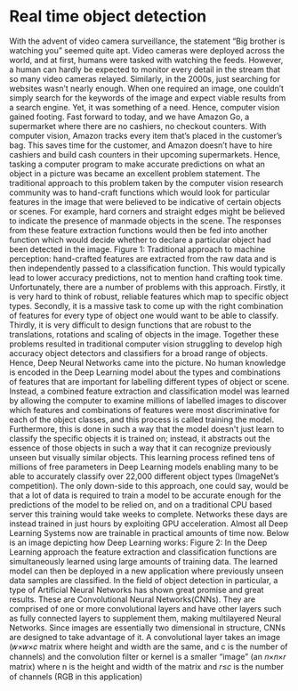 # Real time object detection
With the advent of video camera surveillance, the statement “Big brother is watching you” seemed quite apt. Video cameras were deployed across the world, and at first, humans were tasked with watching the feeds. However, a human can hardly be expected to monitor every detail in the stream that so many video cameras relayed.
Similarly, in the 2000s, just searching for websites wasn’t nearly enough. When one required an image, one couldn’t simply search for the keywords of the image and expect viable results from a search engine. Yet, it was something of a need. Hence, computer vision gained footing. Fast forward to today, and we have Amazon Go, a supermarket where there are no cashiers, no checkout counters. With computer vision, Amazon tracks every item that’s placed in the customer’s bag. This saves time for the customer, and Amazon doesn’t have to hire cashiers and build cash counters in their upcoming supermarkets.
Hence, tasking a computer program to make accurate predictions on what an object in a picture was became an excellent problem statement. The traditional approach to this problem taken by the computer vision research community was to hand-craft functions which would look for particular features in the image that were believed to be indicative of certain objects or scenes. For example, hard corners and straight edges might be believed to indicate the presence of manmade objects in the scene. The responses from these feature extraction functions would then be fed into another function which would decide whether to declare a particular object had been detected in the image.
Figure 1: Traditional approach to machine perception: hand-crafted features are extracted from the raw data and is then independently passed to a classification function. This would typically lead to lower accuracy predictions, not to mention hand crafting took time.
Unfortunately, there are a number of problems with this approach. Firstly, it is very hard to think of robust, reliable features which map to specific object types. Secondly, it is a massive task to come up with the right combination of features for every type of object one would want to be able to classify. Thirdly, it is very difficult to design functions that are robust to the translations, rotations and scaling of objects in the image. Together these problems resulted in traditional computer vision struggling to develop high accuracy object detectors and classifiers for a broad range of objects.
Hence, Deep Neural Networks came into the picture. No human knowledge is encoded in the Deep Learning model about the types and combinations of features that are important for labelling different types of object or scene. Instead, a combined feature extraction and classification model was learned by allowing the computer to examine millions of labelled images to discover which features and combinations of features were most discriminative for each of the object classes, and this process is called training the model. Furthermore, this is done in such a way that the model doesn't just learn to classify the specific objects it is trained on; instead, it abstracts out the essence of those objects in such a way that it can recognize previously unseen but visually similar objects. This learning process refined tens of millions of free parameters in Deep Learning models enabling many to be able to accurately classify over 22,000 different object types (ImageNet’s competition). The only down-side to this approach, one could say, would be that a lot of data is required to train a model to be accurate enough for the predictions of the model to be relied on, and on a traditional CPU based server this training would take weeks to complete. Networks these days are instead trained in just hours by exploiting GPU acceleration. Almost all Deep Learning Systems now are
trainable in practical amounts of time now. Below is an image depicting how Deep Learning works:
Figure 2: In the Deep Learning approach the feature extraction and classification functions are simultaneously learned using large amounts of training data. The learned model can then be deployed in a new application where previously unseen data samples are classified.
In the field of object detection in particular, a type of Artificial Neural Networks has shown great promise and great results. These are Convolutional Neural Networks(CNNs). They are comprised of one or more convolutional layers and have other layers such as fully connected layers to supplement them, making multilayered Neural Networks. Since images are essentially two dimensional in structure, CNNs are designed to take advantage of it. A convolutional layer takes an image (𝑤×𝑤×𝑐 matrix where height and width are the same, and c is the number of channels) and the convolution filter or kernel is a smaller “image” (an 𝑛×𝑛×𝑟 matrix) where n is the height and width of the matrix and 𝑟≤𝑐 is the number of channels (RGB in this application)
